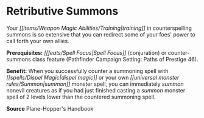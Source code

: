 ﻿---
cssclass: [feats]

---
# Retributive Summons

Your _[[items/Weapon Magic Abilities/Training|training]]_ in counterspelling summons is so extensive that you can redirect some of your foes' power to call forth your own allies.

**Prerequisites:** _[[feats/Spell Focus|Spell Focus]]_ (conjuration) or counter-summons class feature (Pathfinder Campaign Setting: Paths of Prestige 46).

**Benefit:** When you successfully counter a summoning spell with _[[spells/Dispel Magic|dispel magic]]_ or your own _[[universal monster rules/Summon|summon]]_ monster spell, you can immediately _summon_ nonevil creatures as if you had just finished casting a _summon_ monster spell of 2 levels lower than the countered summoning spell.

**Source** Plane-Hopper's Handbook